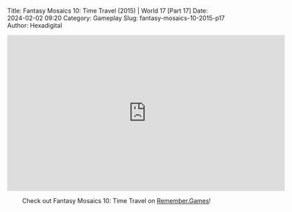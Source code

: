 Title: Fantasy Mosaics 10: Time Travel (2015) | World 17 [Part 17]
Date: 2024-02-02 09:20
Category: Gameplay
Slug: fantasy-mosaics-10-2015-p17
Author: Hexadigital

<center><iframe src="https://www.youtube.com/embed/mDIJspgNfLs?feature=oembed" allow="accelerometer; autoplay; encrypted-media; gyroscope; picture-in-picture" width="640" height="360" frameborder="0"></iframe>

Check out Fantasy Mosaics 10: Time Travel on [Remember.Games](https://remember.games/game/8060/fantasy-mosaics-10-time-travel/)!</center>